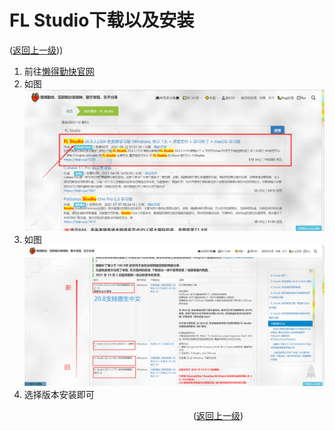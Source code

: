 # FL Studio下载以及安装  
([返回上一级](../../README.md)))
1. 前往[懒得勤快官网](https://ldqk.xyz/search?wd=FL+Studio)
2. 如图![FL%20Studio下载以及安装01](/image/FL%20Studio下载以及安装01.png)
3. 如图![FL%20Studio下载以及安装02](/image/FL%20Studio下载以及安装02.png)
4. 选择版本安装即可  
  
  
&emsp;&emsp;&emsp;&emsp;&emsp;&emsp;&emsp;&emsp;&emsp;&emsp;&emsp;&emsp;&emsp;&emsp;&emsp;&emsp;&emsp;&emsp;&emsp;&emsp;&emsp;([返回上一级](../../README.md))
